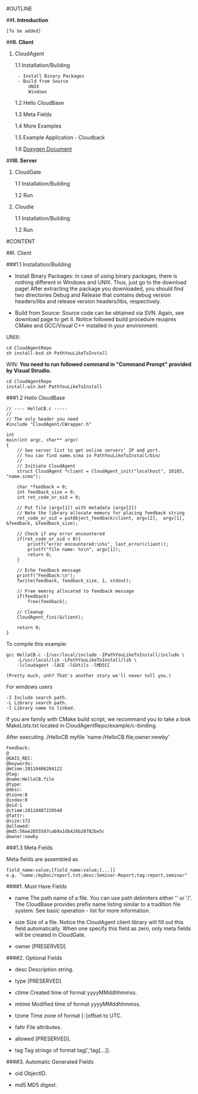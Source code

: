 
#OUTLINE

##__I. Introduction__

	[To be added]

##__II. Client__

1. CloudAgent

	1.1 Installation/Building
	
		- Install Binary Packages
		- Build from Source
			UNIX
			Windows
			
	1.2 Hello CloudBase
	
	1.3 Meta Fields
	
	1.4 More Examples
	
	1.5 Example Application - Cloudback
	
	1.6 [Doxygen Document](http://yangacer.twbbs.org/CloudAgent/html/CloudAgent_8h.html)


##__III. Server__

1. CloudGate

	1.1 Installation/Building
	
	1.2 Run
	
2. Cloudie

	1.1 Installation/Building
	
	1.2 Run

#CONTENT

##I. Client

###1.1 Installation/Building


- Install Binary Packages: 
  In case of using binary packages, there is nothing different in Windows and UNIX. 
  Thus, just go to the download page! After extracting the package you downloaded, 
  you should find two directories Debug and Release that contains debug version 
  headers/libs and release version headers/libs, respectively.
	
- Build from Source: 
  Source code can be obtained via SVN. Again, see download page to get it. Notice 
  followed build procedure reuqires CMake and GCC/Visual C++ installed in your 
  environment. 

UNIX:

	cd CloudAgentRepo
	sh install-bsd.sh PathYouLikeToInstall	
WIN: 
**You need to run followed command in "Command Prompt" provided by Visual Strudio.**

	cd CloudAgentRepo
	install-win.bat PathYouLikeToInstall

###1.2 Hello CloudBase
	
	// ---- HelloCB.c -----
	//
	// The only header you need
	#include "CloudAgent/CWrapper.h"

	int 
	main(int argc, char** argv)
	{
		// See server list to get online servers' IP and port.
		// You can find name.scma in PathYouLikeToInstall/bin/
		//
		// Initiate CloudAgent
		struct CloudAgent *client = CloudAgent_init("localhost", 10103, "name.scma");	

		char *feedback = 0;
		int feedback_size = 0;
		int ret_code_or_oid = 0;
		
		// Put file (argv[1]) with metadata (argv[2])
		// Note the library allocate memory for placing feedback string
		ret_code_or_oid = putObject_feedback(client, argv[2],  argv[1], &feedback, &feedback_size);

		// Check if any error encountered
		if(ret_code_or_oid < 0){
			printf("error encountered:\n%s", last_error(client));
			printf("file name: %s\n", argv[1]);
			return 0;
		}

		// Echo feedback message
		printf("Feedback:\n");
		fwrite(feedback, feedback_size, 1, stdout);

		// Free memroy allocated to feedback message
		if(feedback)
			free(feedback);
		
		// Cleanup 
		CloudAgent_fini(&client);

		return 0;	
	}

To compile this example:
	
	gcc HelloCB.c -I/usr/local/include -IPathYouLikeToInstall/include \ 
		-L/usr/local/lib -LPathYouLikeToInstall/lib \
		-lcloudagent -lACE -lGUtils -lMD5CC

	(Pretty much, unh? That's another story we'll never tell you.)

For windows users
	
	-I Include search path.
	-L Library search path.
	-l Library name to linked.

If you are family with CMake build script, we recommand you to take a look
MakeLists.txt located in CloudAgentRepo/example/c-binding.

After executing ./HelloCB myfile 'name:/HelloCB.file;owner:newby'

	Feedback:
	@
	@GAIS_REC:
	@keywords:
	@mtime:20110406204122
	@tag:
	@name:HelloCB.file
	@type:
	@desc:
	@tzone:8
	@index:0
	@oid:1
	@ctime:20110407220548
	@fattr:
	@size:172
	@allowed:
	@md5:56ae2855587cab9a1db426b20782be5c
	@owner:newby

###1.3 Meta Fields

Meta fields are assembled as 

	field_name:value;[field_name:value;[...]]
	e.g. "name:/myDoc/report.txt;desc:Seminar-Report;tag:report,seminar"

####1. Must Have Fields

- name The path name of a file. You can use path delimiters either '\' or '/'.
  The CloudBase provides prefix name listing similar to a tradition file system.
  See basic operation - list for more information.

- size Size of a file. Notice the CloudAgent client library will fill out this
  field automatically. When one specify this field as zero, only meta fields 
  will be created in CloudGate.

- owner [PRESERVED]

####2. Optional Fields

- desc Description string.

- type [PRESERVED]

- ctime Created time of format yyyyMMddhhmmss.

- mtime Modified time of format yyyyMMddhhmmss.

- tzone Time zone of format [-]offset to UTC.

- fattr File attributes.

- allowed [PRESERVED].

- tag Tag strings of format tag[','tag[...]].

####3. Automatic Generated Fields

- oid ObjectID.

- md5 MD5 digest.

